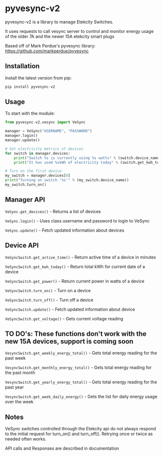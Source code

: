 pyvesync-v2 
========


pyvesync-v2 is a library to manage Etekcity Switches.

It uses requests to call vesync server to control and monitor energy usage of the older 7A and the newer 15A etekcity smart plugs

Based off of Mark Perdue's pyvesync library:
https://github.com/markperdue/pyvesync


Installation
------------

Install the latest version from pip:

```python
pip install pyvesync-v2
```


Usage
-----

To start with the module:

```python
from pyvesync-v2.vesync import VeSync

manager = VeSync("USERNAME", "PASSWORD")
manager.login()
manager.update()

# Get electricity metrics of devices
for switch in manager.devices:
    print("Switch %s is currently using %s watts" % (switch.device_name, switch.get_power()))
    print("It has used %skWh of electricity today" % (switch.get_kwh_today()))

# Turn on the first device
my_switch = manager.devices[0]
print("Turning on switch '%s'" % (my_switch.device_name))
my_switch.turn_on()
```


Manager API
-----------

`VeSync.get_devices()` - Returns a list of devices

`VeSync.login()` - Uses class username and password to login to VeSync

`VeSync.update()` - Fetch updated information about devices


Device API
----------

`VeSyncSwitch.get_active_time()` - Return active time of a device in minutes

`VeSyncSwitch.get_kwh_today()` - Return total kWh for current date of a device

`VeSyncSwitch.get_power()` - Return current power in watts of a device

`VeSyncSwitch.turn_on()` - Turn on a device

`VeSyncSwitch.turn_off()` - Turn off a device

`VeSyncSwitch.update()` - Fetch updated information about device

`VeSyncSwitch.get_voltage()` - Gets current voltage reading

TO DO's:
These functions don't work with the new 15A devices, support is coming soon
---------------------------------------------------------------------------------------------------

`VesyncSwitch.get_weekly_energy_total()` - Gets total energy reading for the past week

`VesyncSwitch.get_monthly_energy_total()` - Gets total energy reading for the past month

`VesyncSwitch.get_yearly_energy_total()` - Gets total energy reading for the past year

`VesyncSwitch.get_week_daily_energy()` - Gets the list for daily energy usage over the week


Notes
-----

VeSync switches controlled through the Etekcity api do not always respond to the initial request for turn_on() and turn_off(). Retrying once or twice as needed often works.  

API calls and Responses are described in documentation
